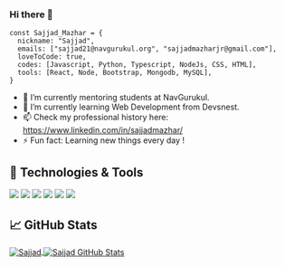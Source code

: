 ### Hi there 👋


```
const Sajjad_Mazhar = {
  nickname: "Sajjad",
  emails: ["sajjad21@navgurukul.org", "sajjadmazharjr@gmail.com"],
  loveToCode: true,
  codes: [Javascript, Python, Typescript, NodeJs, CSS, HTML],
  tools: [React, Node, Bootstrap, Mongodb, MySQL],
}
```

- 🔭 I’m currently mentoring students at NavGurukul.
- 🌱 I’m currently learning Web Development from Devsnest.
- 📫 Check my professional history here: https://www.linkedin.com/in/sajjadmazhar/
- ⚡ Fun fact: Learning new things every day !

## 🔧 Technologies & Tools

![](https://img.shields.io/badge/Editor-VS_Code-informational?style=flat&logo=visual-studio-code&logoColor=white&color=6aa6f8)
![](https://img.shields.io/badge/Code-JavaScript-informational?style=flat&logo=javascript&logoColor=white&color=6aa6f8)
![](https://img.shields.io/badge/Code-TypeScript-informational?style=flat&logo=typescript&logoColor=white&color=6aa6f8)
![](https://img.shields.io/badge/Code-React-informational?style=flat&logo=react&logoColor=white&color=6aa6f8)
![](https://img.shields.io/badge/Code-Redux-informational?style=flat&logo=Redux&logoColor=white&color=6aa6f8)
![](https://img.shields.io/badge/Tools-MongoDB-informational?style=flat&logo=mongodb&logoColor=white&color=6aa6f8)


## &#x1f4c8; GitHub Stats

<a href="https://github.com/sajjadmazhar/sajjadmazhar">
  <img align="center" src="https://github-readme-stats.vercel.app/api/top-langs/?username=sajjadmazhar&hide=c%2B%2B,c,html&title_color=6aa6f8&text_color=8a919a&icon_color=6aa6f8&bg_color=0e1116" alt="Sajjad" />
</a>

<a href="https://github.com/rachit1994/rachit1994">
  <img align="center" src="https://github-readme-stats.vercel.app/api?username=sajjadmazhar&show_icons=true&line_height=27&count_private=true&title_color=6aa6f8&text_color=8a919a&icon_color=6aa6f8&bg_color=0e1116" alt="Sajjad GitHub Stats" />
</a>
